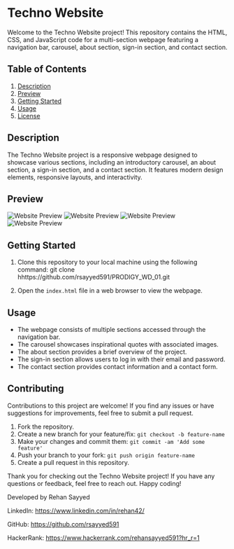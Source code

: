# Techno Website

Welcome to the Techno Website project! This repository contains the HTML, CSS, and JavaScript code for a multi-section webpage featuring a navigation bar, carousel, about section, sign-in section, and contact section.

## Table of Contents

1. [Description](#description)
2. [Preview](#preview)
3. [Getting Started](#getting-started)
4. [Usage](#usage)
5. [License](#license)

## Description

The Techno Website project is a responsive webpage designed to showcase various sections, including an introductory carousel, an about section, a sign-in section, and a contact section. It features modern design elements, responsive layouts, and interactivity.

## Preview

![Website Preview](https://i.ibb.co/dkTXNKF/Screenshot-1.png)
![Website Preview](https://i.ibb.co/zh6hL68/Screenshot-2.png)
![Website Preview](https://i.ibb.co/dg51PSY/Screenshot-3.png)
![Website Preview](https://i.ibb.co/QYv5G0D/Screenshot-4.png)

## Getting Started

1. Clone this repository to your local machine using the following command: git clone hhttps://github.com/rsayyed591/PRODIGY_WD_01.git

2. Open the `index.html` file in a web browser to view the webpage.

## Usage

- The webpage consists of multiple sections accessed through the navigation bar.
- The carousel showcases inspirational quotes with associated images.
- The about section provides a brief overview of the project.
- The sign-in section allows users to log in with their email and password.
- The contact section provides contact information and a contact form.

## Contributing

Contributions to this project are welcome! If you find any issues or have suggestions for improvements, feel free to submit a pull request.

1. Fork the repository.
2. Create a new branch for your feature/fix: `git checkout -b feature-name`
3. Make your changes and commit them: `git commit -am 'Add some feature'`
4. Push your branch to your fork: `git push origin feature-name`
5. Create a pull request in this repository.

Thank you for checking out the Techno Website project! If you have any questions or feedback, feel free to reach out. Happy coding!

Developed by Rehan Sayyed

LinkedIn: https://www.linkedin.com/in/rehan42/

GitHub: https://github.com/rsayyed591

HackerRank: https://www.hackerrank.com/rehansayyed591?hr_r=1

